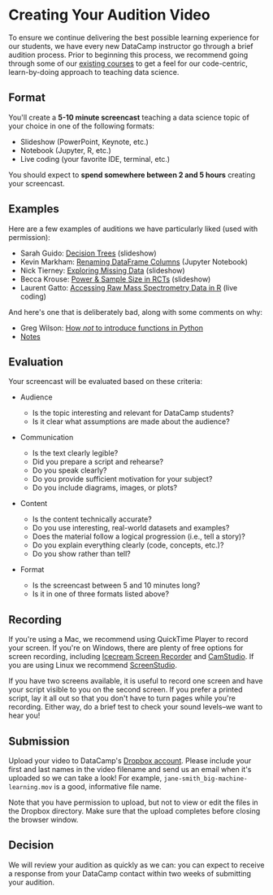 # Creating Your Audition Video

To ensure we continue delivering the best possible learning experience
for our students, we have every new DataCamp instructor go through a
brief audition process. Prior to beginning this process, we recommend
going through some of our [existing courses][datacamp-courses] to get
a feel for our code-centric, learn-by-doing approach to teaching data
science.

## Format

You'll create a **5-10 minute screencast** teaching a data science topic
of your choice in one of the following formats:

-   Slideshow (PowerPoint, Keynote, etc.)
-   Notebook (Jupyter, R, etc.)
-   Live coding (your favorite IDE, terminal, etc.)

You should expect to **spend somewhere between 2 and 5 hours** creating
your screencast.

## Examples

Here are a few examples of auditions we have particularly liked (used
with permission):

-   Sarah Guido: [Decision Trees][guido-video] (slideshow)
-   Kevin Markham: [Renaming DataFrame Columns][markham-video] (Jupyter Notebook)
-   Nick Tierney: [Exploring Missing Data][tierney-video] (slideshow)
-   Becca Krouse: [Power & Sample Size in RCTs][krouse-video] (slideshow)
-   Laurent Gatto: [Accessing Raw Mass Spectrometry Data in R][gatto-video] (live coding)

And here's one that is deliberately bad, along with some comments on
why:

-   Greg Wilson: [How *not* to introduce functions in Python][wilson-video]
-   [Notes][wilson-notes]

## Evaluation

Your screencast will be evaluated based on these criteria:

-   Audience
    -   Is the topic interesting and relevant for DataCamp students?
    -   Is it clear what assumptions are made about the audience?

-   Communication
    -   Is the text clearly legible?
    -   Did you prepare a script and rehearse?
    -   Do you speak clearly?
    -   Do you provide sufficient motivation for your subject?
    -   Do you include diagrams, images, or plots?

-   Content
    -   Is the content technically accurate?
    -   Do you use interesting, real-world datasets and examples?
    -   Does the material follow a logical progression (i.e., tell a story)?
    -   Do you explain everything clearly (code, concepts, etc.)?
    -   Do you show rather than tell?

-   Format
    -   Is the screencast between 5 and 10 minutes long?
    -   Is it in one of three formats listed above?

## Recording

If you're using a Mac, we recommend using QuickTime Player to record
your screen. If you're on Windows, there are plenty of free options
for screen recording, including [Icecream Screen Recorder][icecream]
and [CamStudio][camstudio]. If you are using Linux we recommend
[ScreenStudio][screenstudio].

If you have two screens available, it is useful to record one screen
and have your script visible to you on the second screen. If you prefer
a printed script, lay it all out so that you don't have to turn pages
while you're recording. Either way, do a brief test to check your sound
levels–we want to hear you!

## Submission

Upload your video to DataCamp's [Dropbox account][datacamp-dropbox].
Please include your first and last names in the video filename and
send us an email when it's uploaded so we can take a look! For
example, `jane-smith_big-machine-learning.mov` is a good, informative
file name.

Note that you have permission to upload, but not to view or edit the
files in the Dropbox directory. Make sure that the upload completes
before closing the browser window.

## Decision

We will review your audition as quickly as we can: you can expect to
receive a response from your DataCamp contact within two weeks of
submitting your audition.

[camstudio]: http://camstudio.org/
[datacamp-courses]: https://www.datacamp.com/courses
[datacamp-dropbox]: https://www.dropbox.com/request/FMciMP5eMrBPaE1owSze
[gatto-video]: https://www.dropbox.com/s/c5tmipi3fhvli3c/Laurent%20Gatto%20-%20laurent_gatto_reading_ms_data.mp4?dl=0
[guido-video]: https://www.dropbox.com/s/irmtdqsh0sm2dld/Sarah%20Guido%20-%20sarah_guido_datacamp_video.mov?dl=0
[icecream]: http://icecreamapps.com/Screen-Recorder/
[krouse-video]: https://www.dropbox.com/s/on4rckokhz9njj4/Becca%20%20Krouse%20-%20Becca_Krouse_audition_RCT_power_ss.mov?dl=0
[markham-video]: https://www.dropbox.com/s/3dj36enx7plgxc2/Kevin%20Markham%20-%20kevin_markham_datacamp_audition.mp4?dl=0
[screenstudio]: http://screenstudio.crombz.com/
[tierney-video]: https://www.dropbox.com/s/3wz545wxg4m6ly0/Nicholas%20Tierney%20-%20nicholas-tierney_missing-data-exploration.m4v?dl=0
[wilson-notes]: https://s3.amazonaws.com/content-partnerships/production/files/bad-teaching-notes.txt
[wilson-video]: https://www.dropbox.com/s/bf3hof8lgmqr1ou/Greg%20Wilson%20-%20bad-teaching.m4v?dl=0
